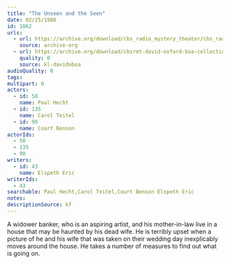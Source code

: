 ```yaml
---
title: "The Unseen and the Seen"
date: 02/25/1980
id: 1062
urls: 
  - url: https://archive.org/download/cbs_radio_mystery_theater/cbs_radio_mystery_theater-1051-1100.zip/cbs_radio_mystery_theater-1051-1100%2Fcbsrmt_1062_the_unseen_and_the_seen.mp3
    source: archive-org
  - url: https://archive.org/download/cbsrmt-david-oxford-boa-collection/CBSRMT-800225-1062-The-Unseen-and-the-Seen-(128-48)_WBBM-JE-{BoA}.mp3
    quality: 0
    source: kl-davidoboa
audioQuality: 0
tags: 
multipart: 0
actors:  
  - id: 58
    name: Paul Hecht  
  - id: 135
    name: Carol Teitel  
  - id: 90
    name: Court Benson
actorIds:  
  - 58  
  - 135  
  - 90
writers:  
  - id: 43
    name: Elspeth Eric
writerIds:  
  - 43
searchable: Paul Hecht,Carol Teitel,Court Benson Elspeth Eric
notes: 
descriptionSource: kf
---
```

A widower banker, who is an aspiring artist, and his mother-in-law live in a house that may be haunted by his dead wife. He is terribly upset when a picture of he and his wife that was taken on their wedding day inexplicably moves around the house. He takes a number of measures to find out what is going on.